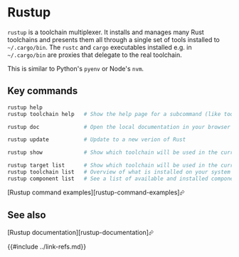 # Rustup

`rustup` is a toolchain multiplexer. It installs and manages many Rust toolchains and presents them all through a single set of tools installed to `~/.cargo/bin`. The `rustc` and `cargo` executables installed e.g. in `~/.cargo/bin` are proxies that delegate to the real toolchain.

This is similar to Python's `pyenv` or Node's `nvm`.

## Key commands

```sh
rustup help
rustup toolchain help   # Show the help page for a subcommand (like toolchain)

rustup doc              # Open the local documentation in your browser

rustup update           # Update to a new verion of Rust

rustup show             # Show which toolchain will be used in the current directory

rustup target list      # Show which toolchain will be used in the current directory
rustup toolchain list   # Overview of what is installed on your system
rustup component list   # See a list of available and installed components.
```

[Rustup command examples][rustup-command-examples]⮳

## See also

[Rustup documentation][rustup-documentation]⮳

{{#include ../link-refs.md}}
